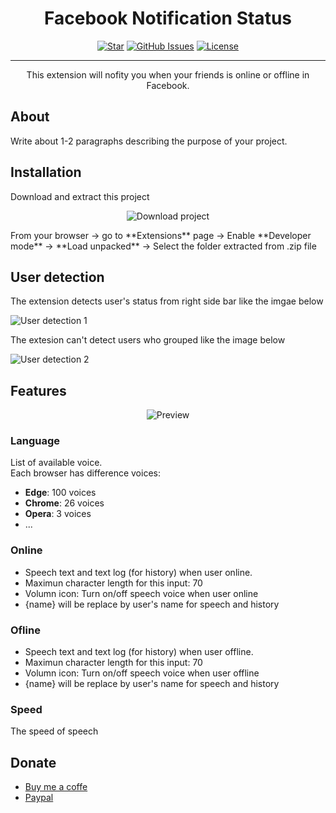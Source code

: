 <h1 align="center">Facebook Notification Status</h1>

<div align="center">

[![Star](https://badgen.net/github/stars/truongthang2211/facebook_notification_status?color=yellow)]()
[![GitHub Issues](https://badgen.net/github/issues/truongthang2211/facebook_notification_status?color=green)](https://github.com/truongthang2211/facebook_notification_status/issues)
[![License](https://badgen.net/github/license/truongthang2211/facebook_notification_status)](/LICENSE)

</div>

---

<p align="center"> This extension will nofity you when your friends is online or offline in Facebook.
    <br> 
</p>

## About <a name = "about"></a>

Write about 1-2 paragraphs describing the purpose of your project.

## Installation <a name = "installation"></a>

Download and extract this project

<div align="center">

![Download project](https://res.cloudinary.com/dyjtdqqyd/image/upload/v1657443155/facebook_notification_status/Screenshot_2022-07-10_142835_y5hu9u.png)

</div>
From your browser -> go to **Extensions** page -> Enable **Developer mode** -> **Load unpacked** -> Select the folder extracted from .zip file

## User detection <a name = "user_detection"></a>

The extension detects user's status from right side bar like the imgae below

![User detection 1](https://res.cloudinary.com/dyjtdqqyd/image/upload/v1657444060/facebook_notification_status/Screenshot_2022-07-10_150238_j3cupl.png)

The extesion can't detect users who grouped like the image below

![User detection 2](https://res.cloudinary.com/dyjtdqqyd/image/upload/v1657444060/facebook_notification_status/Screenshot_2022-07-10_151837_fk2y8s.png)

## Features

<div align="center">

![Preview](https://res.cloudinary.com/dyjtdqqyd/image/upload/v1657437489/facebook_notification_status/Screenshot_2022-07-10_141747_h4g7on.png)

</div>

### Language

List of available voice.<br>
Each browser has difference voices:

- **Edge**: 100 voices
- **Chrome**: 26 voices
- **Opera**: 3 voices
- ...

### Online

- Speech text and text log (for history) when user online.<br>
- Maximun character length for this input: 70<br>
- Volumn icon: Turn on/off speech voice when user online<br>
- {name} will be replace by user's name for speech and history

### Ofline

- Speech text and text log (for history) when user offline.<br>
- Maximun character length for this input: 70<br>
- Volumn icon: Turn on/off speech voice when user offline<br>
- {name} will be replace by user's name for speech and history

### Speed

The speed of speech

## Donate

- [Buy me a coffe](paypal.me/truongthang2211)
- [Paypal](paypal.me/truongthang2211)

